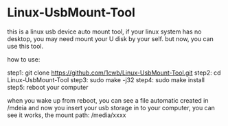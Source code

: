 # Linux-UsbMount-Tool

this is a linux usb device auto mount tool, if your linux system has no desktop, you may need mount your U disk by your self.
but now, you can use this tool.

how to use:

step1: git clone https://github.com/1cwb/Linux-UsbMount-Tool.git
step2: cd Linux-UsbMount-Tool
step3: sudo make -j32
step4: sudo make install
step5: reboot your computer

when you wake up from reboot, you can see a file automatic created in /mdeia
and now you insert your usb storage in to your computer, you can see it works,
the mount path: /media/xxxx
